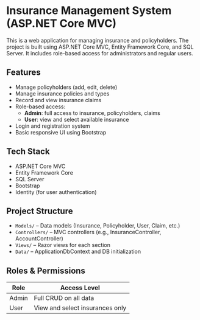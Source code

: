# Insurance Management System (ASP.NET Core MVC)

This is a web application for managing insurance and policyholders. The project is built using ASP.NET Core MVC, Entity Framework Core, and SQL Server. It includes role-based access for administrators and regular users.

## Features

- Manage policyholders (add, edit, delete)
- Manage insurance policies and types
- Record and view insurance claims
- Role-based access:
  - **Admin**: full access to insurance, policyholders, claims
  - **User**: view and select available insurance
- Login and registration system
- Basic responsive UI using Bootstrap

## Tech Stack

- ASP.NET Core MVC
- Entity Framework Core
- SQL Server
- Bootstrap
- Identity (for user authentication)

## Project Structure

- `Models/` – Data models (Insurance, Policyholder, User, Claim, etc.)
- `Controllers/` – MVC controllers (e.g., InsuranceController, AccountController)
- `Views/` – Razor views for each section
- `Data/` – ApplicationDbContext and DB initialization

## Roles & Permissions

| Role     | Access Level                      |
|----------|-----------------------------------|
| Admin    | Full CRUD on all data             |
| User     | View and select insurances only   |

